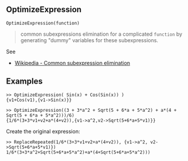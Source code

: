 ## OptimizeExpression

```
OptimizeExpression(function)
```

> common subexpressions elimination for a complicated `function` by generating "dummy" variables for these subexpressions.

See
* [Wikipedia - Common subexpression elimination](https://en.wikipedia.org/wiki/Common_subexpression_elimination)

## Examples


```
>> OptimizeExpression( Sin(x) + Cos(Sin(x)) )
{v1+Cos(v1),{v1->Sin(x)}}

>> OptimizeExpression((3 + 3*a^2 + Sqrt(5 + 6*a + 5*a^2) + a*(4 + Sqrt(5 + 6*a + 5*a^2)))/6)
{1/6*(3+3*v1+v2+a*(4+v2)),{v1->a^2,v2->Sqrt(5+6*a+5*v1)}}
```

Create the original expression:

```
>> ReplaceRepeated(1/6*(3+3*v1+v2+a*(4+v2)), {v1->a^2, v2->Sqrt(5+6*a+5*v1)})
1/6*(3+3*a^2+Sqrt(5+6*a+5*a^2)+a*(4+Sqrt(5+6*a+5*a^2)))
```
